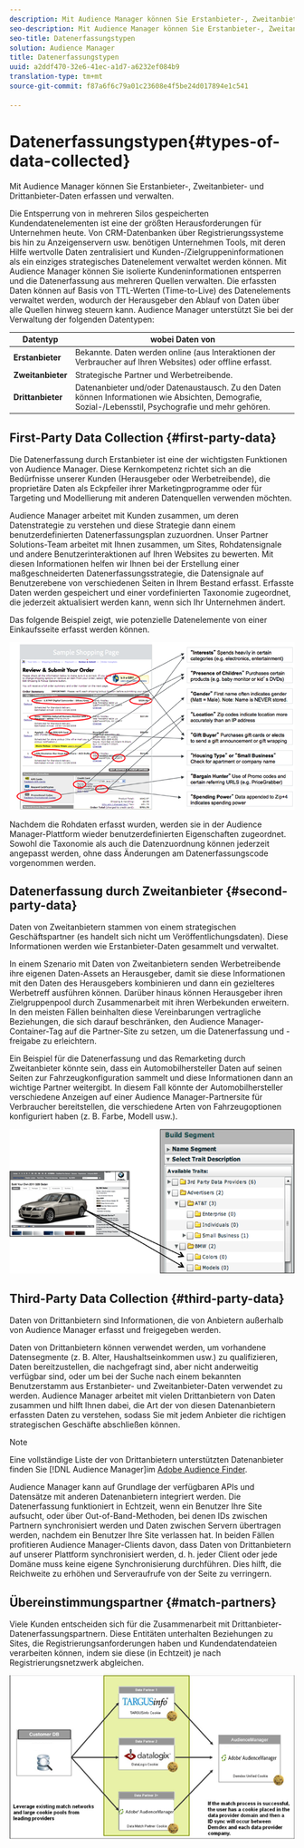 ```yaml
---
description: Mit Audience Manager können Sie Erstanbieter-, Zweitanbieter- und Drittanbieter-Daten erfassen und verwalten.
seo-description: Mit Audience Manager können Sie Erstanbieter-, Zweitanbieter- und Drittanbieter-Daten erfassen und verwalten.
seo-title: Datenerfassungstypen
solution: Audience Manager
title: Datenerfassungstypen
uuid: a2ddf470-32e6-41ec-a1d7-a6232ef084b9
translation-type: tm+mt
source-git-commit: f87a6f6c79a01c23608e4f5be24d017894e1c541

---
```



# Datenerfassungstypen{#types-of-data-collected}

Mit Audience Manager können Sie Erstanbieter-, Zweitanbieter- und Drittanbieter-Daten erfassen und verwalten.

Die Entsperrung von in mehreren Silos gespeicherten Kundendatenelementen ist eine der größten Herausforderungen für Unternehmen heute. Von CRM-Datenbanken über Registrierungssysteme bis hin zu Anzeigenservern usw. benötigen Unternehmen Tools, mit deren Hilfe wertvolle Daten zentralisiert und Kunden-/Zielgruppeninformationen als ein einziges strategisches Datenelement verwaltet werden können. Mit Audience Manager können Sie isolierte Kundeninformationen entsperren und die Datenerfassung aus mehreren Quellen verwalten. Die erfassten Daten können auf Basis von TTL-Werten (Time-to-Live) des Datenelements verwaltet werden, wodurch der Herausgeber den Ablauf von Daten über alle Quellen hinweg steuern kann. Audience Manager unterstützt Sie bei der Verwaltung der folgenden Datentypen:

| Datentyp | wobei Daten von |
|---|---|
| **Erstanbieter** | Bekannte. Daten werden online (aus Interaktionen der Verbraucher auf Ihren Websites) oder offline erfasst. |
| **Zweitanbieter** | Strategische Partner und Werbetreibende. |
| **Drittanbieter** | Datenanbieter und/oder Datenaustausch. Zu den Daten können Informationen wie Absichten, Demografie, Sozial-/Lebensstil, Psychografie und mehr gehören. |

## First-Party Data Collection {#first-party-data}

Die Datenerfassung durch Erstanbieter ist eine der wichtigsten Funktionen von Audience Manager. Diese Kernkompetenz richtet sich an die Bedürfnisse unserer Kunden (Herausgeber oder Werbetreibende), die proprietäre Daten als Eckpfeiler ihrer Marketingprogramme oder für Targeting und Modellierung mit anderen Datenquellen verwenden möchten.

<!-- 

c_1st_party_data.xml

 -->

Audience Manager arbeitet mit Kunden zusammen, um deren Datenstrategie zu verstehen und diese Strategie dann einem benutzerdefinierten Datenerfassungsplan zuzuordnen. Unser Partner Solutions-Team arbeitet mit Ihnen zusammen, um Sites, Rohdatensignale und andere Benutzerinteraktionen auf Ihren Websites zu bewerten. Mit diesen Informationen helfen wir Ihnen bei der Erstellung einer maßgeschneiderten Datenerfassungsstrategie, die Datensignale auf Benutzerebene von verschiedenen Seiten in Ihrem Bestand erfasst. Erfasste Daten werden gespeichert und einer vordefinierten Taxonomie zugeordnet, die jederzeit aktualisiert werden kann, wenn sich Ihr Unternehmen ändert.

Das folgende Beispiel zeigt, wie potenzielle Datenelemente von einer Einkaufsseite erfasst werden können.

![](assets/1st_party_800px.png)

Nachdem die Rohdaten erfasst wurden, werden sie in der Audience Manager-Plattform wieder benutzerdefinierten Eigenschaften zugeordnet. Sowohl die Taxonomie als auch die Datenzuordnung können jederzeit angepasst werden, ohne dass Änderungen am Datenerfassungscode vorgenommen werden.

## Datenerfassung durch Zweitanbieter {#second-party-data}

Daten von Zweitanbietern stammen von einem strategischen Geschäftspartner (es handelt sich nicht um Veröffentlichungsdaten). Diese Informationen werden wie Erstanbieter-Daten gesammelt und verwaltet.

<!-- 

c_2nd_party_data.xml

 -->

In einem Szenario mit Daten von Zweitanbietern senden Werbetreibende ihre eigenen Daten-Assets an Herausgeber, damit sie diese Informationen mit den Daten des Herausgebers kombinieren und dann ein gezielteres Werbetreff ausführen können. Darüber hinaus können Herausgeber ihren Zielgruppenpool durch Zusammenarbeit mit ihren Werbekunden erweitern. In den meisten Fällen beinhalten diese Vereinbarungen vertragliche Beziehungen, die sich darauf beschränken, den Audience Manager-Container-Tag auf die Partner-Site zu setzen, um die Datenerfassung und -freigabe zu erleichtern.

Ein Beispiel für die Datenerfassung und das Remarketing durch Zweitanbieter könnte sein, dass ein Automobilhersteller Daten auf seinen Seiten zur Fahrzeugkonfiguration sammelt und diese Informationen dann an wichtige Partner weitergibt. In diesem Fall könnte der Automobilhersteller verschiedene Anzeigen auf einer Audience Manager-Partnersite für Verbraucher bereitstellen, die verschiedene Arten von Fahrzeugoptionen konfiguriert haben (z. B. Farbe, Modell usw.).

![](assets/2nd_party_700px.png)

## Third-Party Data Collection {#third-party-data}

Daten von Drittanbietern sind Informationen, die von Anbietern außerhalb von Audience Manager erfasst und freigegeben werden.

<!-- 

c_3rd_party_data.xml

 -->

Daten von Drittanbietern können verwendet werden, um vorhandene Datensegmente (z. B. Alter, Haushaltseinkommen usw.) zu qualifizieren, Daten bereitzustellen, die nachgefragt sind, aber nicht anderweitig verfügbar sind, oder um bei der Suche nach einem bekannten Benutzerstamm aus Erstanbieter- und Zweitanbieter-Daten verwendet zu werden. Audience Manager arbeitet mit vielen Drittanbietern von Daten zusammen und hilft Ihnen dabei, die Art der von diesen Datenanbietern erfassten Daten zu verstehen, sodass Sie mit jedem Anbieter die richtigen strategischen Geschäfte abschließen können.

>[!NOTE]
>
>Eine vollständige Liste der von Drittanbietern unterstützten Datenanbieter finden Sie [!DNL Audience Manager]im [Adobe Audience Finder](https://www.adobe-audience-finder.com/).

Audience Manager kann auf Grundlage der verfügbaren APIs und Datensätze mit anderen Datenanbietern integriert werden. Die Datenerfassung funktioniert in Echtzeit, wenn ein Benutzer Ihre Site aufsucht, oder über Out-of-Band-Methoden, bei denen IDs zwischen Partnern synchronisiert werden und Daten zwischen Servern übertragen werden, nachdem ein Benutzer Ihre Site verlassen hat. In beiden Fällen profitieren Audience Manager-Clients davon, dass Daten von Drittanbietern auf unserer Plattform synchronisiert werden, d. h. jeder Client oder jede Domäne muss keine eigene Synchronisierung durchführen. Dies hilft, die Reichweite zu erhöhen und Serveraufrufe von der Seite zu verringern.

## Übereinstimmungspartner {#match-partners}

Viele Kunden entscheiden sich für die Zusammenarbeit mit Drittanbieter-Datenerfassungspartnern. Diese Entitäten unterhalten Beziehungen zu Sites, die Registrierungsanforderungen haben und Kundendatendateien verarbeiten können, indem sie diese (in Echtzeit) je nach Registrierungsnetzwerk abgleichen.

![](assets/data_provider_match_700px.png)

